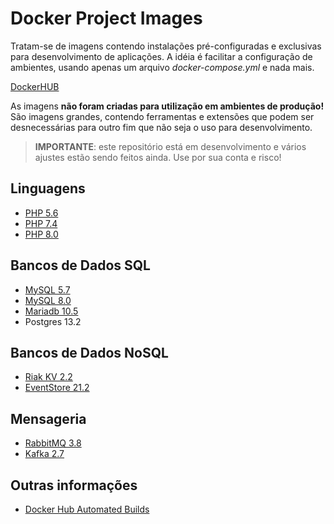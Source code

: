 # Docker Project Images

Tratam-se de imagens contendo instalações pré-configuradas e exclusivas para desenvolvimento de 
aplicações.  A idéia é facilitar a configuração de ambientes, usando apenas um arquivo 
*docker-compose.yml* e nada mais.

[DockerHUB](https://hub.docker.com/r/ricardopedias/docker-project)

As imagens **não foram criadas para utilização em ambientes de produção!** São imagens grandes,
contendo ferramentas e extensões que podem ser desnecessárias para outro fim que não seja o uso para
desenvolvimento. 

> **IMPORTANTE**: este repositório está em desenvolvimento e vários ajustes estão sendo feitos ainda.
Use por sua conta e risco!


## Linguagens

- [PHP 5.6](docs/tool-php.md)
- [PHP 7.4](docs/tool-php.md)
- [PHP 8.0](docs/tool-php.md)

## Bancos de Dados SQL

- [MySQL 5.7](docs/tool-mysql.md)
- [MySQL 8.0](docs/tool-mysql.md)
- [Mariadb 10.5](docs/tool-mysql.md)
- Postgres 13.2

## Bancos de Dados NoSQL

- [Riak KV 2.2](docs/tool-riakkv.md)
- [EventStore 21.2](docs/tool-eventstore.md)
## Mensageria

- [RabbitMQ 3.8](docs/tool-rabbitmq.md)
- [Kafka 2.7](docs/tool-kafka.md)

## Outras informações

- [Docker Hub Automated Builds](docs/automated-builds.md)
